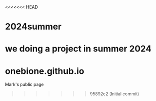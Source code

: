 <<<<<<< HEAD
# 2024summer
we doing a project in summer 2024
=======
# onebione.github.io
Mark's public page
>>>>>>> 95892c2 (Initial commit)

